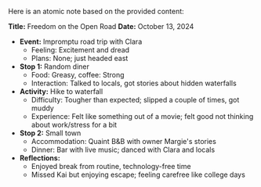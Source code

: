 Here is an atomic note based on the provided content:

**Title:** Freedom on the Open Road
**Date:** October 13, 2024

* **Event:** Impromptu road trip with Clara
	+ Feeling: Excitement and dread
	+ Plans: None; just headed east
* **Stop 1:** Random diner
	+ Food: Greasy, coffee: Strong
	+ Interaction: Talked to locals, got stories about hidden waterfalls
* **Activity:** Hike to waterfall
	+ Difficulty: Tougher than expected; slipped a couple of times, got muddy
	+ Experience: Felt like something out of a movie; felt good not thinking about work/stress for a bit
* **Stop 2:** Small town
	+ Accommodation: Quaint B&B with owner Margie's stories
	+ Dinner: Bar with live music; danced with Clara and locals
* **Reflections:**
	+ Enjoyed break from routine, technology-free time
	+ Missed Kai but enjoying escape; feeling carefree like college days